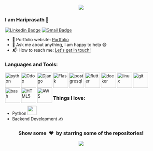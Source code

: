 <p align="center">
  <img src="https://capsule-render.vercel.app/api?type=waving&color=gradient&text=Hello!&height=100&section=header"/>
</p>

<!-- <h3>I am Haiprasath 👋</h3> -->
### I am Hariprasath 👋
[![Linkedin Badge](https://img.shields.io/badge/-Hariprasath-blue?style=flat-square&logo=Linkedin&logoColor=white&link=https://www.linkedin.com/in/hari4274/)](https://www.linkedin.com/in/hari4274/)
[![Gmail Badge](https://img.shields.io/badge/-bala.hariprasath@gmail.com-c14438?style=flat-square&logo=Gmail&logoColor=white&link=mailto:bala.hariprasth@gmail.com)](mailto:bala.hariprasath@gmail.com) 


- 🎯 Portfolio website: [Portfolio](https://hari4274.github.io/)
- 💬 Ask me about anything, I am happy to help :smile:
- 📬 How to reach me: [Let's get in touch!](https://www.linkedin.com/in/hari4274/)

### Languages and Tools: 
<p>
<img align="left" src="https://cdn.jsdelivr.net/gh/devicons/devicon/icons/python/python-original.svg" alt="python" width="50" height="50"/>
<img align="left" alt="Odoo" width="50px" src="https://odoocdn.com/openerp_website/static/src/img/assets/png/odoo_logo.png" />
<img align="left" alt="Django" width="50px" src="https://cdn.jsdelivr.net/gh/devicons/devicon@latest/icons/django/django-plain-wordmark.svg" />
<img align="left" alt="Flask" width="50px" src="https://cdn.jsdelivr.net/gh/devicons/devicon/icons/flask/flask-original-wordmark.svg"/>

<img align="left" src="https://cdn.jsdelivr.net/gh/devicons/devicon/icons/postgresql/postgresql-original-wordmark.svg" alt="postgresql" width="50" height="50"/>
<!-- <img align="left" alt="Git" width="50px" src="https://raw.githubusercontent.com/github/explore/80688e429a7d4ef2fca1e82350fe8e3517d3494d/topics/git/git.png" /> -->
<img align="left" src="https://cdn.jsdelivr.net/gh/devicons/devicon/icons/flutter/flutter-original.svg" alt="flutter" width="50" height="50"/>
<img align="left" src="https://cdn.jsdelivr.net/gh/devicons/devicon/icons/docker/docker-original-wordmark.svg" alt="docker" width="50" height="50"/>
<!-- <img align="left" src="https://cdn.jsdelivr.net/gh/devicons/devicon/icons/kubernetes/kubernetes-plain.svg" alt="kubernetes" width="50" height="50"/> -->
<img align="left" src="https://cdn.jsdelivr.net/gh/devicons/devicon/icons/linux/linux-original.svg" alt="linux" width="50" height="50"/>     
<img align="left" src="https://cdn.jsdelivr.net/gh/devicons/devicon/icons/git/git-original.svg" alt="git" width="50" height="50"/>
<img align="left" src="https://cdn.jsdelivr.net/gh/devicons/devicon/icons/bash/bash-original.svg" alt="bash" width="50" height="50"/>
</p>
<p>
<!-- <img align="left" src="https://cdn.jsdelivr.net/gh/devicons/devicon/icons/figma/figma-original.svg" alt="figma" width="50" height="50"/> -->
<img align="left" alt="HTML5" width="50px" src="https://cdn.jsdelivr.net/gh/devicons/devicon/icons/html5/html5-original.svg" />
<!--<img align="left" alt="CSS3" width="50px" src="https://cdn.jsdelivr.net/gh/devicons/devicon/icons/css3/css3-original.svg" />  -->
<img src="https://cdn.jsdelivr.net/gh/devicons/devicon@latest/icons/amazonwebservices/amazonwebservices-original-wordmark.svg" align="left" alt="AWS" width="50px"/>
          
<!-- <img align="left" alt="Visual Studio Code" width="50px" src="https://raw.githubusercontent.com/github/explore/80688e429a7d4ef2fca1e82350fe8e3517d3494d/topics/visual-studio-code/visual-studio-code.png" /> -->
</p>
<br/>
<br/>

<br/>

### Things I love:
- Python <img src="https://media.giphy.com/media/WUlplcMpOCEmTGBtBW/giphy.gif" width="30"> 
- Backend Development ✍️

<!--
### :zap: Github Stats
<p>
    <a href="https://gitstats.me/varadbhogayata" target="_blank"> 
        <img src="https://github-readme-stats.vercel.app/api?username=hari4274&&show_icons=true&hi&theme=dark&count_private=true&include_all_commits=true">
        https://github-profile-summary-cards.vercel.app/api/cards/profile-details?username=hari4274&theme=default
    </a>
</p>
-->

<div align="center">
<h3 align="center">Show some &nbsp;❤️&nbsp; by starring some of the repositories!</h3>

<!--[website]: 
[linkedin](https://www.linkedin.com/in/hari4274)-->
<p align="center">
  <img src="https://capsule-render.vercel.app/api?type=waving&color=gradient&height=100&section=footer"/>
</p>

